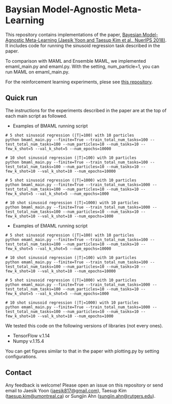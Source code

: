# Baysian Model-Agnostic Meta-Learning

This repository contains implementations of the paper, [Bayesian Model-Agnostic Meta-Learning (Jaesik Yoon and Taesup Kim et al., NuerIPS 2018)](https://arxiv.org/abs/1806.03836). It includes code for running the sinusoid regression task described in the paper.

To comparison with MAML and Ensemble MAML, we implemented emaml_main.py and emaml.py. 
With the setting, num_particle=1, you can run MAML on emaml_main.py.

For the reinforcement learning experiments, plese see [this repository](https://github.com/jaesik817/bmaml_rl).

## Quick run
The instructions for the experiments described in the paper are at the top of each main script as followed.

* Examples of BMAML running script
```
# 5 shot sinusoid regression (|T|=100) with 10 particles
python bmaml_main.py --finite=True --train_total_num_tasks=100 --test_total_num_tasks=100 --num_particles=10 --num_tasks=10 --few_k_shot=5 --val_k_shot=5 --num_epochs=10000

# 10 shot sinusoid regression (|T|=100) with 10 particles
python bmaml_main.py --finite=True --train_total_num_tasks=100 --test_total_num_tasks=100 --num_particles=10 --num_tasks=10 --few_k_shot=10 --val_k_shot=10 --num_epochs=10000

# 5 shot sinusoid regression (|T|=1000) with 10 particles
python bmaml_main.py --finite=True --train_total_num_tasks=1000 --test_total_num_tasks=100 --num_particles=10 --num_tasks=10 --few_k_shot=5 --val_k_shot=5 --num_epochs=1000

# 10 shot sinusoid regression (|T|=1000) with 10 particles
python bmaml_main.py --finite=True --train_total_num_tasks=1000 --test_total_num_tasks=100 --num_particles=10 --num_tasks=10 --few_k_shot=10 --val_k_shot=10 --num_epochs=1000
```

* Examples of EMAML running script
```
# 5 shot sinusoid regression (|T|=100) with 10 particles
python emaml_main.py --finite=True --train_total_num_tasks=100 --test_total_num_tasks=100 --num_particles=10 --num_tasks=10 --few_k_shot=5 --val_k_shot=5 --num_epochs=10000

# 10 shot sinusoid regression (|T|=100) with 10 particles
python emaml_main.py --finite=True --train_total_num_tasks=100 --test_total_num_tasks=100 --num_particles=10 --num_tasks=10 --few_k_shot=10 --val_k_shot=10 --num_epochs=10000

# 5 shot sinusoid regression (|T|=1000) with 10 particles
python emaml_main.py --finite=True --train_total_num_tasks=1000 --test_total_num_tasks=100 --num_particles=10 --num_tasks=10 --few_k_shot=5 --val_k_shot=5 --num_epochs=1000

# 10 shot sinusoid regression (|T|=1000) with 10 particles
python emaml_main.py --finite=True --train_total_num_tasks=1000 --test_total_num_tasks=100 --num_particles=10 --num_tasks=10 --few_k_shot=10 --val_k_shot=10 --num_epochs=1000
```

We tested this code on the following versions of libraries (not every ones).
* TensorFlow v.1.14
* Numpy v.1.15.4

You can get figures similar to that in the paper with plotting.py by setting configurations.

## Contact
Any feedback is welcome! Please open an issue on this repository or send email to Jaesik Yoon (jaesik817@gmail.com), Taesup Kim (taesup.kim@umontreal.ca) or Sungjin Ahn (sungjin.ahn@rutgers.edu).

